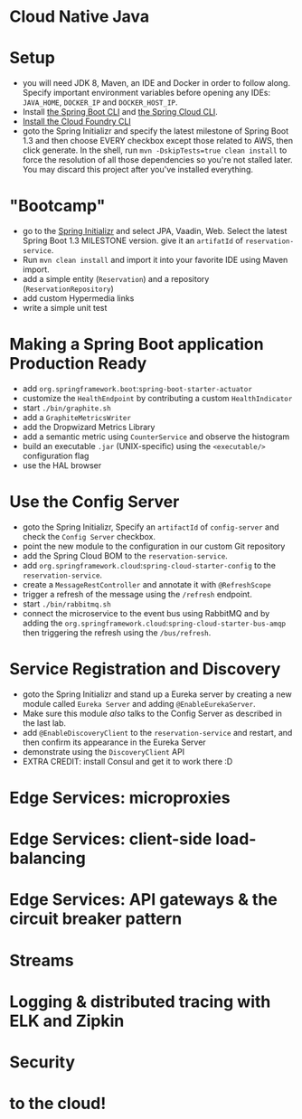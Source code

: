 # Cloud Native Java

# Setup  
- you will need JDK 8, Maven, an IDE and Docker in order to follow along. Specify important environment variables before opening any IDEs: `JAVA_HOME`, `DOCKER_IP` and `DOCKER_HOST_IP`.
- Install [the Spring Boot CLI](http://docs.spring.io/autorepo/docs/spring-boot/current/reference/html/getting-started-installing-spring-boot.html#getting-started-installing-the-cli) and [the Spring Cloud CLI](https://github.com/spring-cloud/spring-cloud-cli).
- [Install the Cloud Foundry CLI](https://docs.cloudfoundry.org/devguide/installcf/install-go-cli.html)
- goto the Spring Initializr and specify the latest milestone of Spring Boot 1.3 and then choose EVERY checkbox except those related to AWS, then click generate. In the shell, run `mvn -DskipTests=true clean install` to force the resolution of all those dependencies so you're not stalled later. You may discard this project after you've installed everything.

# "Bootcamp"

- go to the [Spring Initializr](http://start.spring.io) and select JPA, Vaadin, Web. Select the latest Spring Boot 1.3 MILESTONE version. give it an `artifatId` of `reservation-service`.
- Run `mvn clean install` and import it into your favorite IDE using Maven import.
- add a simple entity (`Reservation`) and a repository (`ReservationRepository`)
- add custom Hypermedia links
- write a simple unit test

# Making a Spring Boot application Production Ready
- add `org.springframework.boot`:`spring-boot-starter-actuator`
- customize the `HealthEndpoint` by contributing a custom `HealthIndicator`
- start `./bin/graphite.sh`
- add a `GraphiteMetricsWriter`
- add the Dropwizard Metrics Library
- add a semantic metric using `CounterService` and observe the histogram
- build an executable `.jar` (UNIX-specific) using the `<executable/>` configuration flag
- use the HAL browser

# Use the Config Server
- goto the Spring Initializr, Specify an `artifactId` of `config-server` and check the `Config Server` checkbox.
- point the new module to the configuration in our custom Git repository
- add the Spring Cloud BOM to the `reservation-service`.
- add `org.springframework.cloud`:`spring-cloud-starter-config` to the `reservation-service`.
- create a `MessageRestController` and annotate it with `@RefreshScope`
- trigger a refresh of the message using the `/refresh` endpoint.
- start `./bin/rabbitmq.sh`
- connect the microservice to the event bus using RabbitMQ and by adding the `org.springframework.cloud`:`spring-cloud-starter-bus-amqp` then triggering the refresh using the `/bus/refresh`.

# Service Registration and Discovery
- goto the Spring Initializr and stand up a Eureka server by creating a new module called `Eureka Server` and adding `@EnableEurekaServer`.
- Make sure this module _also_ talks to the Config Server as described in the last lab.
- add `@EnableDiscoveryClient` to the `reservation-service` and restart, and then confirm its appearance in the Eureka Server
- demonstrate using the `DiscoveryClient` API
- EXTRA CREDIT: install Consul and get it to work there :D



# Edge Services: microproxies
# Edge Services: client-side load-balancing 
# Edge Services: API gateways & the circuit breaker pattern
# Streams
# Logging & distributed tracing with ELK and Zipkin
# Security
# to the cloud!
